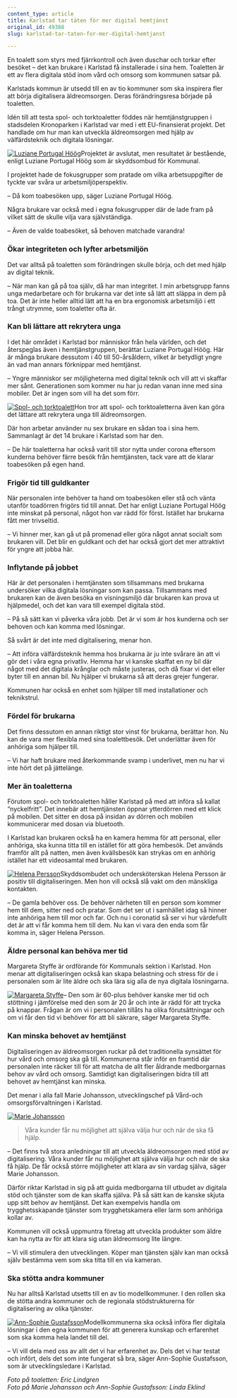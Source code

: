 ```yaml
---
content_type: article
title: Karlstad tar täten för mer digital hemtjänst
original_id: 49388
slug: karlstad-tar-taten-for-mer-digital-hemtjanst

---
```


En toalett som styrs med fjärrkontroll och även duschar och torkar efter besöket – det kan brukare i Karlstad få installerade i sina hem. Toaletten är ett av flera digitala stöd inom vård och omsorg som kommunen satsar på.

Karlstads kommun är utsedd till en av tio kommuner som ska inspirera fler att börja digitalisera äldreomsorgen. Deras förändringsresa började på toaletten.

Idén till att testa spol- och torktoaletter föddes när hemtjänstgruppen i stadsdelen Kronoparken i Karlstad var med i ett EU-finansierat projekt. Det handlade om hur man kan utveckla äldreomsorgen med hjälp av välfärdsteknik och digitala lösningar.

[![Luziane Portugal Höög](https://www.suntarbetsliv.se/wp-content/uploads/2020/08/200x220-luziane-portugal-hoog.jpg)](https://www.suntarbetsliv.se/wp-content/uploads/2020/08/200x220-luziane-portugal-hoog.jpg)Projektet är avslutat, men resultatet är bestående, enligt Luziane Portugal Höög som är skyddsombud för Kommunal.

I projektet hade de fokusgrupper som pratade om vilka arbetsuppgifter de tyckte var svåra ur arbetsmiljöperspektiv.

– Då kom toabesöken upp, säger Luziane Portugal Höög. 

Några brukare var också med i egna fokusgrupper där de lade fram på vilket sätt de skulle vilja vara självständiga.

– Även de valde toabesöket, så behoven matchade varandra!

### Ökar integriteten och lyfter arbetsmiljön

Det var alltså på toaletten som förändringen skulle börja, och det med hjälp av digital teknik.

– När man kan gå på toa själv, då har man integritet. I min arbetsgrupp fanns unga medarbetare och för brukarna var det inte så lätt att släppa in dem på toa. Det är inte heller alltid lätt att ha en bra ergonomisk arbetsmiljö i ett trångt utrymme, som toaletter ofta är.

### Kan bli lättare att rekrytera unga

I det här området i Karlstad bor människor från hela världen, och det återspeglas även i hemtjänstgruppen, berättar Luziane Portugal Höög. Här är många brukare dessutom i 40 till 50-årsåldern, vilket är betydligt yngre än vad man annars förknippar med hemtjänst.

– Yngre människor ser möjligheterna med digital teknik och vill att vi skaffar mer sånt. Generationen som kommer nu har ju redan vanan inne med sina mobiler. Det är ingen som vill ha det som förr.

[![Spol- och torktoalett](https://www.suntarbetsliv.se/wp-content/uploads/2020/08/200x220-toalett-foto-eric-lindgren.jpg)](https://www.suntarbetsliv.se/wp-content/uploads/2020/08/200x220-toalett-foto-eric-lindgren.jpg)Hon tror att spol- och torktoaletterna även kan göra det lättare att rekrytera unga till äldreomsorgen.

Där hon arbetar använder nu sex brukare en sådan toa i sina hem. Sammanlagt är det 14 brukare i Karlstad som har den.

– De här toaletterna har också varit till stor nytta under corona eftersom kunderna behöver färre besök från hemtjänsten, tack vare att de klarar toabesöken på egen hand.

### Frigör tid till guldkanter

När personalen inte behöver ta hand om toabesöken eller stå och vänta utanför toadörren frigörs tid till annat. Det har enligt Luziane Portugal Höög inte minskat på personal, något hon var rädd för först. Istället har brukarna fått mer trivseltid.

– Vi hinner mer, kan gå ut på promenad eller göra något annat socialt som brukaren vill. Det blir en guldkant och det har också gjort det mer attraktivt för yngre att jobba här.

### Inflytande på jobbet

Här är det personalen i hemtjänsten som tillsammans med brukarna undersöker vilka digitala lösningar som kan passa. Tillsammans med brukaren kan de även besöka en visningsmiljö där brukaren kan prova ut hjälpmedel, och det kan vara till exempel digitala stöd.

– På så sätt kan vi påverka våra jobb. Det är vi som är hos kunderna och ser behoven och kan komma med lösningar.

Så svårt är det inte med digitalisering, menar hon.

– Att införa välfärdsteknik hemma hos brukarna är ju inte svårare än att vi gör det i våra egna privatliv. Hemma har vi kanske skaffat en ny bil där något med det digitala krånglar och måste justeras, och då fixar vi det eller byter till en annan bil. Nu hjälper vi brukarna så att deras grejer fungerar.

Kommunen har också en enhet som hjälper till med installationer och teknikstrul.

### Fördel för brukarna

Det finns dessutom en annan riktigt stor vinst för brukarna, berättar hon. Nu kan de vara mer flexibla med sina toalettbesök. Det underlättar även för anhöriga som hjälper till.

– Vi har haft brukare med återkommande svamp i underlivet, men nu har vi inte hört det på jättelänge.

### Mer än toaletterna

Förutom spol- och torktoaletten håller Karlstad på med att införa så kallat ”nyckelfritt”. Det innebär att hemtjänsten öppnar ytterdörren med ett klick på mobilen. Det sitter en dosa på insidan av dörren och mobilen kommunicerar med dosan via bluetooth.

I Karlstad kan brukaren också ha en kamera hemma för att personal, eller anhöriga, ska kunna titta till en istället för att göra hembesök. Det används framför allt på natten, men även kvällsbesök kan strykas om en anhörig istället har ett videosamtal med brukaren.

[![Helena Persson](https://www.suntarbetsliv.se/wp-content/uploads/2020/08/200x220-helena-persson.jpg)](https://www.suntarbetsliv.se/wp-content/uploads/2020/08/200x220-helena-persson.jpg)Skyddsombudet och undersköterskan Helena Persson är positiv till digitaliseringen. Men hon vill också slå vakt om den mänskliga kontakten.

– De gamla behöver oss. De behöver närheten till en person som kommer hem till dem, sitter ned och pratar. Som det ser ut i samhället idag så hinner inte anhöriga hem till mor och far. Och nu i coronatid så ser vi hur värdefullt det är att vi får komma hem till dem. Nu kan vi vara den enda som får komma in, säger Helena Persson.

### Äldre personal kan behöva mer tid

Margareta Styffe är ordförande för Kommunals sektion i Karlstad. Hon menar att digitaliseringen också kan skapa belastning och stress för de i personalen som är lite äldre och ska lära sig alla de nya digitala lösningarna.

[![Margareta Styffe](https://www.suntarbetsliv.se/wp-content/uploads/2020/08/200x220-margareta-styffe.jpg)](https://www.suntarbetsliv.se/wp-content/uploads/2020/08/200x220-margareta-styffe.jpg)– Den som är 60-plus behöver kanske mer tid och stöttning i jämförelse med den som är 20 år och inte är rädd för att trycka på knappar. Frågan är om vi i personalen tillåts ha olika förutsättningar och om vi får den tid vi behöver för att bli säkrare, säger Margareta Styffe.

### Kan minska behovet av hemtjänst

Digitaliseringen av äldreomsorgen ruckar på det traditionella synsättet för hur vård och omsorg ska gå till. Kommunerna står inför en framtid där personalen inte räcker till för att matcha de allt fler åldrande medborgarnas behov av vård och omsorg. Samtidigt kan digitaliseringen bidra till att behovet av hemtjänst kan minska.

Det menar i alla fall Marie Johansson, utvecklingschef på Vård-och omsorgsförvaltningen i Karlstad.

[![Marie Johansson](https://www.suntarbetsliv.se/wp-content/uploads/2020/08/200x220-marie-johansson-foto-linda-eklind.jpg)](https://www.suntarbetsliv.se/wp-content/uploads/2020/08/200x220-marie-johansson-foto-linda-eklind.jpg)

> Våra kunder får nu möjlighet att själva välja hur och när de ska få hjälp.

– Det finns två stora anledningar till att utveckla äldreomsorgen med stöd av digitalisering. Våra kunder får nu möjlighet att själva välja hur och när de ska få hjälp. De får också större möjligheter att klara av sin vardag själva, säger Marie Johansson.

Därför riktar Karlstad in sig på att guida medborgarna till utbudet av digitala stöd och tjänster som de kan skaffa själva. På så sätt kan de kanske skjuta upp sitt behov av hemtjänst. Det kan exempelvis handla om trygghetsskapande tjänster som trygghetskamera eller larm som anhöriga kollar av.

Kommunen vill också uppmuntra företag att utveckla produkter som äldre kan ha nytta av för att klara sig utan äldreomsorg lite längre.

– Vi vill stimulera den utvecklingen. Köper man tjänsten själv kan man också själv bestämma vem som ska titta till en via kameran.

### Ska stötta andra kommuner

Nu har alltså Karlstad utsetts till en av tio modellkommuner. I den rollen ska de stötta andra kommuner och de regionala stödstrukturerna för digitalisering av olika tjänster.

[![Ann-Sophie Gustafsson](https://www.suntarbetsliv.se/wp-content/uploads/2020/08/Ann-200x220-sophie-gustafsson-foto-linda-eklind.jpg)](https://www.suntarbetsliv.se/wp-content/uploads/2020/08/Ann-200x220-sophie-gustafsson-foto-linda-eklind.jpg)Modellkommunerna ska också införa fler digitala lösningar i den egna kommunen för att generera kunskap och erfarenhet som ska komma hela landet till del.

– Vi vill dela med oss av allt det vi har erfarenhet av. Dels det vi har testat och infört, dels det som inte fungerat så bra, säger Ann-Sophie Gustafsson, som är utvecklingsledare i Karlstad.

_Foto på toaletten: Eric Lindgren_  
_Foto på Marie Johansson och Ann-Sophie Gustafsson: Linda Eklind_


